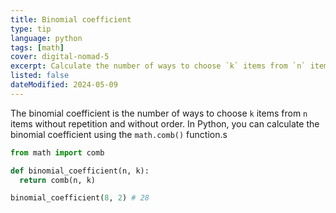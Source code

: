 ```yaml
---
title: Binomial coefficient
type: tip
language: python
tags: [math]
cover: digital-nomad-5
excerpt: Calculate the number of ways to choose `k` items from `n` items without repetition and without order.
listed: false
dateModified: 2024-05-09
---
```


The binomial coefficient is the number of ways to choose `k` items from `n` items without repetition and without order. In Python, you can calculate the binomial coefficient using the `math.comb()` function.s

```py
from math import comb

def binomial_coefficient(n, k):
  return comb(n, k)

binomial_coefficient(8, 2) # 28
```
